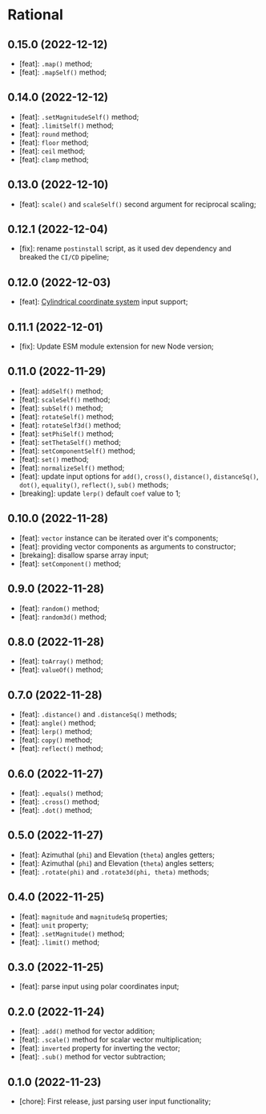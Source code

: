 # Rational

## 0.15.0 (2022-12-12)

- [feat]: `.map()` method;
- [feat]: `.mapSelf()` method;

## 0.14.0 (2022-12-12)

- [feat]: `.setMagnitudeSelf()` method;
- [feat]: `.limitSelf()` method;
- [feat]: `round` method;
- [feat]: `floor` method;
- [feat]: `ceil` method;
- [feat]: `clamp` method;

## 0.13.0 (2022-12-10)

- [feat]: `scale()` and `scaleSelf()` second argument for reciprocal scaling;

## 0.12.1 (2022-12-04)

- [fix]: rename `postinstall` script, as it used dev dependency and breaked the `CI/CD` pipeline;

## 0.12.0 (2022-12-03)

- [feat]: [Cylindrical coordinate system](https://en.wikipedia.org/wiki/Cylindrical_coordinate_system) input support;

## 0.11.1 (2022-12-01)

- [fix]: Update ESM module extension for new Node version;

## 0.11.0 (2022-11-29)

- [feat]: `addSelf()` method;
- [feat]: `scaleSelf()` method;
- [feat]: `subSelf()` method;
- [feat]: `rotateSelf()` method;
- [feat]: `rotateSelf3d()` method;
- [feat]: `setPhiSelf()` method;
- [feat]: `setThetaSelf()` method;
- [feat]: `setComponentSelf()` method;
- [feat]: `set()` method;
- [feat]: `normalizeSelf()` method;
- [feat]: update input options for `add()`, `cross()`, `distance()`, `distanceSq()`, `dot()`, `equality()`, `reflect()`, `sub()` methods;
- [breaking]: update `lerp()` default `coef` value to 1;

## 0.10.0 (2022-11-28)

- [feat]: `vector` instance can be iterated over it's components;
- [feat]: providing vector components as arguments to constructor;
- [brekaing]: disallow sparse array input;
- [feat]: `setComponent()` method;

## 0.9.0 (2022-11-28)

- [feat]: `random()` method;
- [feat]: `random3d()` method;

## 0.8.0 (2022-11-28)

- [feat]: `toArray()` method;
- [feat]: `valueOf()` method;

## 0.7.0 (2022-11-28)

- [feat]: `.distance()` and `.distanceSq()` methods;
- [feat]: `angle()` method;
- [feat]: `lerp()` method;
- [feat]: `copy()` method;
- [feat]: `reflect()` method;

## 0.6.0 (2022-11-27)

- [feat]: `.equals()` method;
- [feat]: `.cross()` method;
- [feat]: `.dot()` method;

## 0.5.0 (2022-11-27)

- [feat]: Azimuthal (`phi`) and Elevation (`theta`) angles getters;
- [feat]: Azimuthal (`phi`) and Elevation (`theta`) angles setters;
- [feat]: `.rotate(phi)` and `.rotate3d(phi, theta)` methods;

## 0.4.0 (2022-11-25)

- [feat]: `magnitude` and `magnitudeSq` properties;
- [feat]: `unit` property;
- [feat]: `.setMagnitude()` method;
- [feat]: `.limit()` method;

## 0.3.0 (2022-11-25)

- [feat]: parse input using polar coordinates input;

## 0.2.0 (2022-11-24)

- [feat]: `.add()` method for vector addition;
- [feat]: `.scale()` method for scalar vector multiplication;
- [feat]: `inverted` property for inverting the vector;
- [feat]: `.sub()` method for vector subtraction;

## 0.1.0 (2022-11-23)

- [chore]: First release, just parsing user input functionality;
